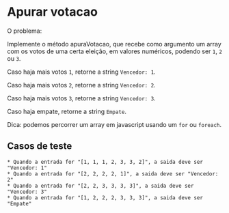 # Apurar votacao

O problema:

Implemente o método apuraVotacao, que recebe como argumento um array com os votos de uma certa eleição, em valores numéricos, podendo ser `1`, `2` ou `3`. 

Caso haja mais votos `1`, retorne a string `Vencedor: 1`.

Caso haja mais votos `2`, retorne a string `Vencedor: 2`.

Caso haja mais votos `3`, retorne a string `Vencedor: 3`.

Caso haja empate, retorne a string `Empate`. 

Dica: podemos percorrer um array em javascript usando um `for` ou `foreach`.

## Casos de teste

    * Quando a entrada for "[1, 1, 1, 2, 3, 3, 2]", a saida deve ser "Vencedor: 1"
    * Quando a entrada for "[2, 2, 2, 2, 1]", a saida deve ser "Vencedor: 2"
    * Quando a entrada for "[2, 2, 3, 3, 3, 3]", a saida deve ser "Vencedor: 3"
    * Quando a entrada for "[1, 2, 2, 2, 3, 3, 3]", a saida deve ser "Empate"

